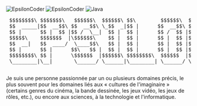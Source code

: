 ![ EpsilonCoder ](https://img.shields.io/badge/work-on%20progress-red.svg)
![ EpsilonCoder ](https://img.shields.io/badge/EpsilonCoder-Javascript-green)
![ Java ](https://img.shields.io/badge/Made%20In-Senegal-yellowgreen)
<pre>
 $$$$$$$$\ $$$$$$$\   $$$$$$\  $$$$$$\ $$\        $$$$$$\  $$\   $$\ 
 $$  _____|$$  __$$\ $$  __$$\ \_$$  _|$$ |      $$  __$$\ $$$\  $$ |
 $$ |      $$ |  $$ |$$ /  \__|  $$ |  $$ |      $$ /  $$ |$$$$\ $$ |
 $$$$$\    $$$$$$$  |\$$$$$$\    $$ |  $$ |      $$ |  $$ |$$ $$\$$ |
 $$  __|   $$  ____/  \____$$\   $$ |  $$ |      $$ |  $$ |$$ \$$$$ |
 $$ |      $$ |      $$\   $$ |  $$ |  $$ |      $$ |  $$ |$$ |\$$$ |
 $$$$$$$$\ $$ |      \$$$$$$  |$$$$$$\ $$$$$$$$\  $$$$$$  |$$ | \$$ |
 \________|\__|       \______/ \______|\________| \______/ \__|  \__|

</pre>

 Je suis une personne passionnée par un ou plusieurs domaines précis, le plus souvent pour les domaines liés aux « cultures de l'imaginaire » (certains genres du cinéma, la bande dessinée, les jeux vidéo, les jeux de rôles, etc.), ou encore aux sciences, à la technologie et l'informatique.

 
